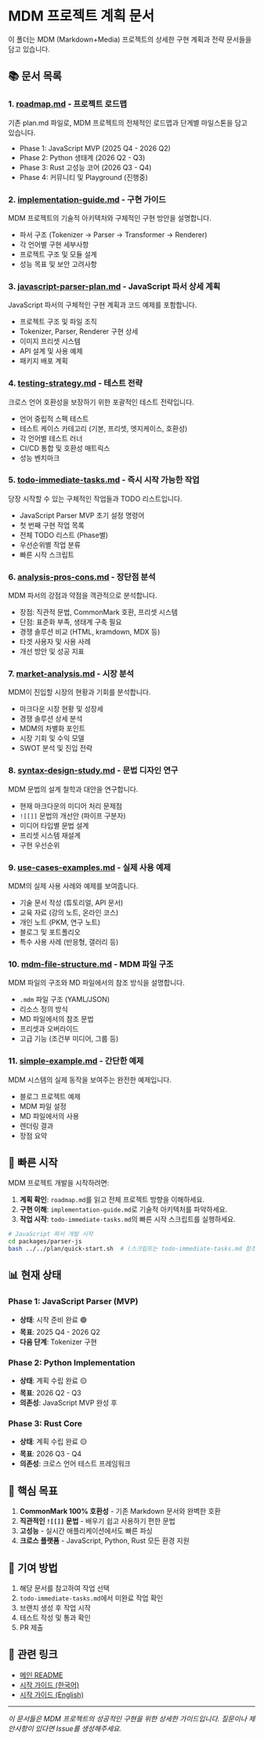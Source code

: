 # MDM 프로젝트 계획 문서

이 폴더는 MDM (Markdown+Media) 프로젝트의 상세한 구현 계획과 전략 문서들을 담고 있습니다.

## 📚 문서 목록

### 1. [roadmap.md](./roadmap.md) - 프로젝트 로드맵
기존 plan.md 파일로, MDM 프로젝트의 전체적인 로드맵과 단계별 마일스톤을 담고 있습니다.
- Phase 1: JavaScript MVP (2025 Q4 - 2026 Q2)
- Phase 2: Python 생태계 (2026 Q2 - Q3)
- Phase 3: Rust 고성능 코어 (2026 Q3 - Q4)
- Phase 4: 커뮤니티 및 Playground (진행중)

### 2. [implementation-guide.md](./implementation-guide.md) - 구현 가이드
MDM 프로젝트의 기술적 아키텍처와 구체적인 구현 방안을 설명합니다.
- 파서 구조 (Tokenizer → Parser → Transformer → Renderer)
- 각 언어별 구현 세부사항
- 프로젝트 구조 및 모듈 설계
- 성능 목표 및 보안 고려사항

### 3. [javascript-parser-plan.md](./javascript-parser-plan.md) - JavaScript 파서 상세 계획
JavaScript 파서의 구체적인 구현 계획과 코드 예제를 포함합니다.
- 프로젝트 구조 및 파일 조직
- Tokenizer, Parser, Renderer 구현 상세
- 이미지 프리셋 시스템
- API 설계 및 사용 예제
- 패키지 배포 계획

### 4. [testing-strategy.md](./testing-strategy.md) - 테스트 전략
크로스 언어 호환성을 보장하기 위한 포괄적인 테스트 전략입니다.
- 언어 중립적 스펙 테스트
- 테스트 케이스 카테고리 (기본, 프리셋, 엣지케이스, 호환성)
- 각 언어별 테스트 러너
- CI/CD 통합 및 호환성 매트릭스
- 성능 벤치마크

### 5. [todo-immediate-tasks.md](./todo-immediate-tasks.md) - 즉시 시작 가능한 작업
당장 시작할 수 있는 구체적인 작업들과 TODO 리스트입니다.
- JavaScript Parser MVP 초기 설정 명령어
- 첫 번째 구현 작업 목록
- 전체 TODO 리스트 (Phase별)
- 우선순위별 작업 분류
- 빠른 시작 스크립트

### 6. [analysis-pros-cons.md](./analysis-pros-cons.md) - 장단점 분석
MDM 파서의 강점과 약점을 객관적으로 분석합니다.
- 장점: 직관적 문법, CommonMark 호환, 프리셋 시스템
- 단점: 표준화 부족, 생태계 구축 필요
- 경쟁 솔루션 비교 (HTML, kramdown, MDX 등)
- 타겟 사용자 및 사용 사례
- 개선 방안 및 성공 지표

### 7. [market-analysis.md](./market-analysis.md) - 시장 분석
MDM이 진입할 시장의 현황과 기회를 분석합니다.
- 마크다운 시장 현황 및 성장세
- 경쟁 솔루션 상세 분석
- MDM의 차별화 포인트
- 시장 기회 및 수익 모델
- SWOT 분석 및 진입 전략

### 8. [syntax-design-study.md](./syntax-design-study.md) - 문법 디자인 연구
MDM 문법의 설계 철학과 대안을 연구합니다.
- 현재 마크다운의 미디어 처리 문제점
- `![[]]` 문법의 개선안 (파이프 구분자)
- 미디어 타입별 문법 설계
- 프리셋 시스템 재설계
- 구현 우선순위

### 9. [use-cases-examples.md](./use-cases-examples.md) - 실제 사용 예제
MDM의 실제 사용 사례와 예제를 보여줍니다.
- 기술 문서 작성 (튜토리얼, API 문서)
- 교육 자료 (강의 노트, 온라인 코스)
- 개인 노트 (PKM, 연구 노트)
- 블로그 및 포트폴리오
- 특수 사용 사례 (반응형, 갤러리 등)

### 10. [mdm-file-structure.md](./mdm-file-structure.md) - MDM 파일 구조
MDM 파일의 구조와 MD 파일에서의 참조 방식을 설명합니다.
- `.mdm` 파일 구조 (YAML/JSON)
- 리소스 정의 방식
- MD 파일에서의 참조 문법
- 프리셋과 오버라이드
- 고급 기능 (조건부 미디어, 그룹 등)

### 11. [simple-example.md](./simple-example.md) - 간단한 예제
MDM 시스템의 실제 동작을 보여주는 완전한 예제입니다.
- 블로그 프로젝트 예제
- MDM 파일 설정
- MD 파일에서의 사용
- 렌더링 결과
- 장점 요약

## 🚀 빠른 시작

MDM 프로젝트 개발을 시작하려면:

1. **계획 확인**: `roadmap.md`를 읽고 전체 프로젝트 방향을 이해하세요.
2. **구현 이해**: `implementation-guide.md`로 기술적 아키텍처를 파악하세요.
3. **작업 시작**: `todo-immediate-tasks.md`의 빠른 시작 스크립트를 실행하세요.

```bash
# JavaScript 파서 개발 시작
cd packages/parser-js
bash ../../plan/quick-start.sh  # (스크립트는 todo-immediate-tasks.md 참조)
```

## 📊 현재 상태

### Phase 1: JavaScript Parser (MVP)
- **상태**: 시작 준비 완료 🟢
- **목표**: 2025 Q4 - 2026 Q2
- **다음 단계**: Tokenizer 구현

### Phase 2: Python Implementation
- **상태**: 계획 수립 완료 🟡
- **목표**: 2026 Q2 - Q3
- **의존성**: JavaScript MVP 완성 후

### Phase 3: Rust Core
- **상태**: 계획 수립 완료 🟡
- **목표**: 2026 Q3 - Q4
- **의존성**: 크로스 언어 테스트 프레임워크

## 🎯 핵심 목표

1. **CommonMark 100% 호환성** - 기존 Markdown 문서와 완벽한 호환
2. **직관적인 `![[]]` 문법** - 배우기 쉽고 사용하기 편한 문법
3. **고성능** - 실시간 애플리케이션에서도 빠른 파싱
4. **크로스 플랫폼** - JavaScript, Python, Rust 모든 환경 지원

## 📝 기여 방법

1. 해당 문서를 참고하여 작업 선택
2. `todo-immediate-tasks.md`에서 미완료 작업 확인
3. 브랜치 생성 후 작업 시작
4. 테스트 작성 및 통과 확인
5. PR 제출

## 🔗 관련 링크

- [메인 README](../README.md)
- [시작 가이드 (한국어)](../start.ko.md)
- [시작 가이드 (English)](../start.md)

---

_이 문서들은 MDM 프로젝트의 성공적인 구현을 위한 상세한 가이드입니다. 질문이나 제안사항이 있다면 Issue를 생성해주세요._